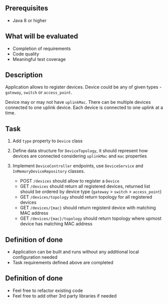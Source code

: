 ## Prerequisites
- Java 8 or higher

## What will be evaluated
- Completion of requirements
- Code quality
- Meaningful test coverage

## Description
Application allows to register devices. Device could be any of given types - `gateway`, `switch` or `access_point`.

Device may or may not have `uplinkMac`.
There can be multiple devices connected to one uplink device. Each device is connected to one uplink at a time.


## Task
1. Add `type` property to `Device` class

2. Define data structure for `DeviceTopology`, it should represent how devices are connected considering `uplinkMac` and `mac` properties

3. Implement `DeviceController` endpoints, use `DeviceService` and `InMemoryDeviceRepository` classes.
    - POST `/devices` should allow to register a `Device`
    - GET `/devices` should return all registered devices, returned list should be ordered by device type (`gateway` > `switch` > `access_point`)
    - GET `/devices/topology` should return topology for all registered devices
    - GET `/devices/{mac}` should return registerd device with matching MAC address
    - GET `/devices/{mac}/topology` should return topology where upmost device has matching MAC address 

## Definition of done
- Application can be built and runs without any additional local configuration needed
- Task requirements defined above are completed

## Definition of done
- Feel free to refactor existing code
- Feel free to add other 3rd party libraries if needed

